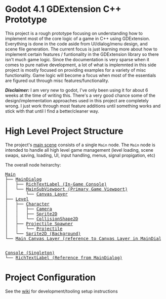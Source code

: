 # Godot 4.1 GDExtension C++ Prototype
 This project is a rough prototype focusing on understanding how to implement most of the core logic of a game in C++ using GDExtension. Everything is done in the code aside from UI/dialog/menu design, and scene file generation. The current focus is just learning more about how to implement certain features / funtionality in the GDExtension library so there isn't much game logic. Since the documentation is very sparse when it comes to pure native development, a lot of what is implemnted in this side project is mostly focused on providing examples for a variety of misc functionality. Game logic will become a focus when most of the essentials are figured out through misc features/functionality.

***Disclaimer:*** I am very new to godot, I've only been using it for about 6 weeks at the time of writing this. There's a very good chance some of the design/implementation approaches used in this project are completely wrong. I just work through most feature additions until something works and stick with that until I find a better/cleaner way.

# High Level Project Structure

The project's [main scene](./project/main.tscn) consists of a single `Main` node. The `Main` node is intended to handle all high level game management (level loading, scene swaps, saving, loading, UI, input handling, menus, signal propigation, etc)

The overall node heirarchy:

<div class="highlight highlight-html"> <pre>
<a href="./src/main.hpp" title="title">Main</a>
├── <a href="./src/ui/main_dialog.hpp" title="title">MainDialog</a>
│   ├── <a href="./project/assets/scenes/ui/dialogs/main_dialog.tscn" title="title">RichTextLabel (In-Game Console)</a>
│   └── <a href="./project/assets/scenes/ui/dialogs/main_dialog.tscn" title="title">MainSubViewport (Primary Game Viewport)</a>
│       └── <a href="./project/assets/scenes/ui/dialogs/main_dialog.tscn" title="title">Canvas Layer</a>
├── <a href="./src/core/level.hpp" title="title">Level</a>
│   ├── <a href="./src/nodes/character.cpp" title="title">Character</a>
│   │   ├── <a href="./src/nodes/camera.cpp" title="title">Camera</a>
│   │   ├── <a href="./src/nodes/character.cpp" title="title">Sprite2D</a>
│   │   └── <a href="./src/nodes/character.cpp" title="title">CollisionShape2D</a>
│   ├── <a href="./src/core/projectile_spawner.hpp" title="title">Projectile Spawner</a>
│   │   └── <a href="./src/nodes/projectile.cpp" title="title">Projectile</a>
│   └── <a href="./src/core/level.hpp" title="title">Sprite2D (Background)</a>
└── <a href="./src/core/main.hpp" title="title">Main Canvas Layer (reference to Canvas Layer in MainDialog)</a>
</p>
<a href="./src/singletons/console.hpp" title="title">Console (Singleton)</a>
└── <a href="./project/assets/scenes/ui/dialogs/main_dialog.tscn" title="title">RichTextLabel (Reference from MainDialog)</a>
</pre> </div>

# Project Configuration
See the [wiki](https://github.com/vorlac/godot-roguelite/wiki) for development/tooling setup instructions
